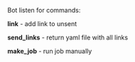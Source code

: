 Bot listen for commands:

**link** - add link to unsent

**send_links** - return yaml file with all links

**make_job** - run job manually
